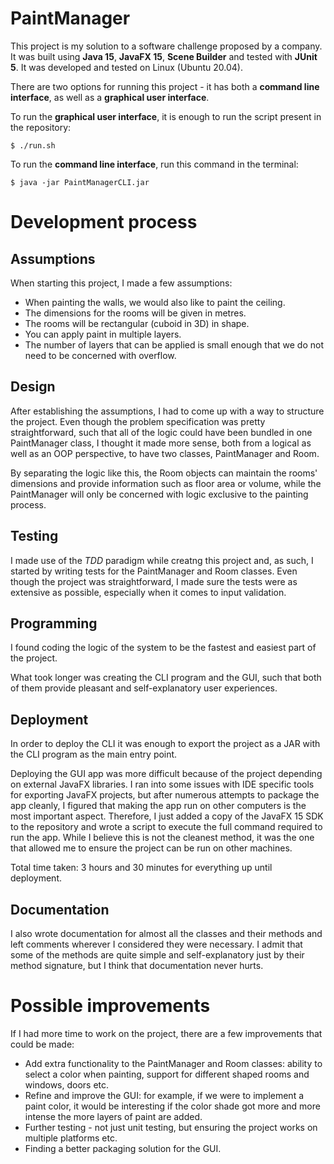 # PaintManager

This project is my solution to a software challenge proposed by a company. It was built using **Java 15**, **JavaFX 15**, **Scene Builder** and tested with **JUnit 5**. It was developed and tested on Linux (Ubuntu 20.04).

There are two options for running this project - it has both a **command line interface**, as well as a **graphical user interface**.

To run the **graphical user interface**, it is enough to run the script present in the repository:
```
$ ./run.sh
```

To run the **command line interface**, run this command in the terminal:
```
$ java -jar PaintManagerCLI.jar
```

# Development process
## Assumptions

When starting this project, I made a few assumptions:
  * When painting the walls, we would also like to paint the ceiling.
  * The dimensions for the rooms will be given in metres.
  * The rooms will be rectangular (cuboid in 3D) in shape.
  * You can apply paint in multiple layers.
  * The number of layers that can be applied is small enough that we do not need to be concerned with overflow.

## Design

After establishing the assumptions, I had to come up with a way to structure the project. Even though the problem specification was pretty straightforward, such that all of the logic could have been bundled in one PaintManager class, I thought it made more sense, both from a logical as well as an OOP perspective, to have two classes, PaintManager and Room.

By separating the logic like this, the Room objects can maintain the rooms' dimensions and provide information such as floor area or volume, while the PaintManager will only be concerned with logic exclusive to the painting process.

## Testing

I made use of the *TDD* paradigm while creatng this project and, as such, I started by writing tests for the PaintManager and Room classes. Even though the project was straightforward, I made sure the tests were as extensive as possible, especially when it comes to input validation.

## Programming

I found coding the logic of the system to be the fastest and easiest part of the project.

What took longer was creating the CLI program and the GUI, such that both of them provide pleasant and self-explanatory user experiences.

## Deployment

In order to deploy the CLI it was enough to export the project as a JAR with the CLI program as the main entry point.

Deploying the GUI app was more difficult because of the project depending on external JavaFX libraries. I ran into some issues with IDE specific tools for exporting JavaFX projects, but after numerous attempts to package the app cleanly, I figured that making the app run on other computers is the most important aspect. Therefore, I just added a copy of the JavaFX 15 SDK to the repository and wrote a script to execute the full command required to run the app. While I believe this is not the cleanest method, it was the one that allowed me to ensure the project can be run on other machines.

Total time taken: 3 hours and 30 minutes for everything up until deployment.

## Documentation

I also wrote documentation for almost all the classes and their methods and left comments wherever I considered they were necessary. I admit that some of the methods are quite simple and self-explanatory just by their method signature, but I think that documentation never hurts.

# Possible improvements

If I had more time to work on the project, there are a few improvements that could be made:
  
  * Add extra functionality to the PaintManager and Room classes: ability to select a color when painting, support for different shaped rooms and windows, doors etc.
  * Refine and improve the GUI: for example, if we were to implement a paint color, it would be interesting if the color shade got more and more intense the more layers of paint are added.
  * Further testing - not just unit testing, but ensuring the project works on multiple platforms etc.
  * Finding a better packaging solution for the GUI. 
